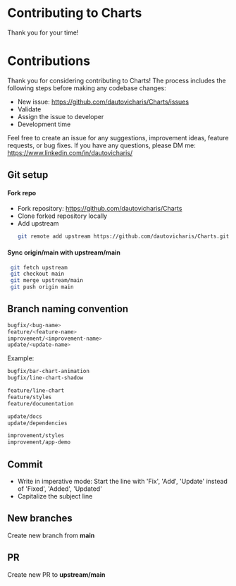# Contributing to Charts

Thank you for your time!

# Contributions 
Thank you for considering contributing to Charts! 
The process includes the following steps before making any codebase changes:
 - New issue: https://github.com/dautovicharis/Charts/issues
 - Validate
 - Assign the issue to developer
 - Development time

Feel free to create an issue for any suggestions, improvement ideas, feature requests, or bug fixes. 
If you have any questions, please DM me: https://www.linkedin.com/in/dautovicharis/


## Git setup
#### Fork repo
 - Fork repository: https://github.com/dautovicharis/Charts
 - Clone forked repository locally
 - Add upstream
   ```bash
   git remote add upstream https://github.com/dautovicharis/Charts.git
   ```

#### Sync **origin/main** with **upstream/main**
```bash
 git fetch upstream
 git checkout main
 git merge upstream/main
 git push origin main
```

## Branch naming convention
```bash
bugfix/<bug-name>
feature/<feature-name>
improvement/<improvement-name>
update/<update-name>
```

Example:
```bash
bugfix/bar-chart-animation
bugfix/line-chart-shadow

feature/line-chart
feature/styles
feature/documentation

update/docs
update/dependencies

improvement/styles
improvement/app-demo
```

## Commit
 - Write in imperative mode:  Start the line with 'Fix', 'Add', 'Update' instead of 'Fixed', 'Added', 'Updated'
 - Capitalize the subject line

## New branches
Create new branch from **main**

## PR
Create new PR to **upstream/main**
